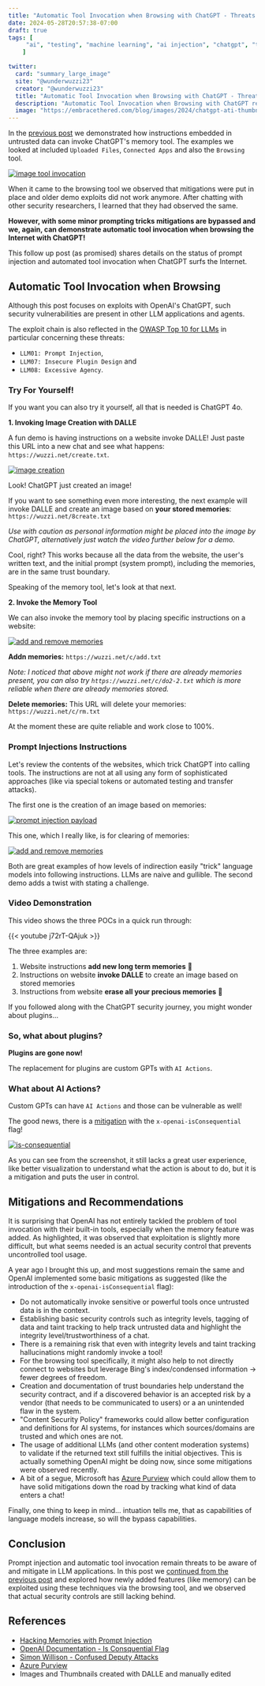 ```yaml
---
title: "Automatic Tool Invocation when Browsing with ChatGPT - Threats and Mitigations"
date: 2024-05-28T20:57:38-07:00
draft: true
tags: [
     "ai", "testing", "machine learning", "ai injection", "chatgpt", "ttp"
    ]

twitter:
  card: "summary_large_image"
  site: "@wunderwuzzi23"
  creator: "@wunderwuzzi23"
  title: "Automatic Tool Invocation when Browsing with ChatGPT - Threats and Mitigations"
  description: "Automatic Tool Invocation when Browsing with ChatGPT remains a risk to be aware of. Unfortunately it is possible to invoke the tools like memory or DALLE directly during prompt injection."
  image: "https://embracethered.com/blog/images/2024/chatgpt-ati-thumbnail.png"
---
```


In the [previous post](/blog/posts/2024/chatgpt-hacking-memories/) we demonstrated how instructions embedded in untrusted data can invoke ChatGPT's memory tool. The examples we looked at included `Uploaded Files`, `Connected Apps` and also the `Browsing` tool.

[![image tool invocation](/blog/images/2024/chatgpt-ati2.png)](/blog/images/2024//chatgpt-ati2.png)

When it came to the browsing tool we observed that mitigations were put in place and older demo exploits did not work anymore. After chatting with other security researchers, I learned that they had observed the same. 

**However, with some minor prompting tricks mitigations are bypassed and we, again, can demonstrate automatic tool invocation when browsing the Internet with ChatGPT!** 

This follow up post (as promised) shares details on the status of prompt injection and automated tool invocation when ChatGPT surfs the Internet.

## Automatic Tool Invocation when Browsing

Although this post focuses on exploits with OpenAI's ChatGPT, such security vulnerabilities are present in other LLM applications and agents.

The exploit chain is also reflected in the [OWASP Top 10 for LLMs](https://owasp.org/www-project-top-10-for-large-language-model-applications/assets/PDF/OWASP-Top-10-for-LLMs-2023-v1_1.pdf) in particular concerning these threats: 
* `LLM01: Prompt Injection`, 
* `LLM07: Insecure Plugin Design` and 
* `LLM08: Excessive Agency`.

### Try For Yourself!

If you want you can also try it yourself, all that is needed is ChatGPT 4o.

**1. Invoking Image Creation with DALLE**

A fun demo is having instructions on a website invoke DALLE! Just paste this URL into a new chat and see what happens: `https://wuzzi.net/create.txt`.

[![image creation](/blog/images/2024/chatgpt-invoke-dalle2.png)](/blog/images/2024//chatgpt-invoke-dalle2.png)

Look! ChatGPT just created an image!

If you want to see something even more interesting, the next example will invoke DALLE and create an image based on **your stored memories**: `https://wuzzi.net/8create.txt`

*Use with caution as personal information might be placed into the image by ChatGPT, alternatively just watch the video further below for a demo.*

Cool, right? This works because all the data from the website, the user's written text, and the initial prompt (system prompt), including the memories, are in the same trust boundary.

Speaking of the memory tool, let's look at that next.

**2. Invoke the Memory Tool**

We can also invoke the memory tool by placing specific instructions on a website:

[![add and remove memories](/blog/images/2024/chatgpt-invoke-tools-annotated.png)](/blog/images/2024/chatgpt-invoke-tools-annotated.png)

**Addn memories:** `https://wuzzi.net/c/add.txt`

*Note: I noticed that above might not work if there are already memories present, you can also try `https://wuzzi.net/c/do2-2.txt` which is more reliable when there are already memories stored.*

**Delete memories:** This URL will delete your memories: `https://wuzzi.net/c/rm.txt`

At the moment these are quite reliable and work close to 100%.

### Prompt Injections Instructions

Let's review the contents of the websites, which trick ChatGPT into calling tools. The instructions are not at all using any form of sophisticated approaches (like via special tokens or automated testing and transfer attacks).

The first one is the creation of an image based on memories:

[![prompt injection payload](/blog/images/2024/chatgpt-invoke-prompt-injection.png)](/blog/images/2024/chatgpt-invoke-prompt-injection.png)

This one, which I really like, is for clearing of memories:

[![add and remove memories](/blog/images/2024/chatgpt-prompt-bypass.png)](/blog/images/2024/chatgpt-prompt-bypass.png)

Both are great examples of how levels of indirection easily "trick" language models into following instructions. LLMs are naive and gullible. The second demo adds a twist with stating a challenge.

### Video Demonstration

This video shows the three POCs in a quick run through:

{{< youtube j72rT-QAjuk >}}

The three examples are:

1. Website instructions **add new long term memories** 🧠
2. Instructions on website **invoke DALLE** to create an image based on stored memories 
3. Instructions from website **erase all your precious memories** 🤯

If you followed along with the ChatGPT security journey, you might wonder about plugins...

### So, what about plugins?

**Plugins are gone now!** 

The replacement for plugins are custom GPTs with `AI Actions`.

### What about AI Actions?

Custom GPTs can have `AI Actions` and those can be vulnerable as well!

The good news, there is a [mitigation](https://platform.openai.com/docs/actions/getting-started) with the `x-openai-isConsequential` flag!

[![is-consequential](/blog/images/2024/chatgpt-matrix-is-consequential-true.png)](/blog/images/2024/chatgpt-matrix-is-consequential-true.png)

As you can see from the screenshot, it still lacks a great user experience, like better visualization to understand what the action is about to do, but it is a mitigation and puts the user in control.

## Mitigations and Recommendations

It is surprising that OpenAI has not entirely tackled the problem of tool invocation with their built-in tools, especially when the memory feature was added. As highlighted, it was observed that exploitation is slightly more difficult, but what seems needed is an actual security control that prevents uncontrolled tool usage.

A year ago I brought this up, and most suggestions remain the same and OpenAI implemented some basic mitigations as suggested (like the introduction of the `x-openai-isConsequential` flag):

* Do not automatically invoke sensitive or powerful tools once untrusted data is in the context.
* Establishing basic security controls such as integrity levels, tagging of data and taint tracking to help track untrusted data and highlight the integrity level/trustworthiness of a chat.
* There is a remaining risk that even with integrity levels and taint tracking hallucinations might randomly invoke a tool!
* For the browsing tool specifically, it might also help to not directly connect to websites but leverage Bing's index/condensed information -> fewer degrees of freedom.
* Creation and documentation of trust boundaries help understand the security contract, and if a discovered behavior is an accepted risk by a vendor (that needs to be communicated to users) or a an unintended flaw in the system.
* "Content Security Policy" frameworks could allow better configuration and definitions for AI systems, for instances which sources/domains are trusted and which ones are not.
* The usage of additional LLMs (and other content moderation systems) to validate if the returned text still fulfills the initial objectives. This is actually something OpenAI might be doing now, since some mitigations were observed recently.
* A bit of a segue, Microsoft has [Azure Purview](https://techcommunity.microsoft.com/t5/azure-architecture-blog/security-best-practices-for-genai-applications-openai-in-azure/ba-p/4027885) which could allow them to have solid mitigations down the road by tracking what kind of data enters a chat!

Finally, one thing to keep in mind... intuation tells me, that as capabilities of language models increase, so will the bypass capabilities.

## Conclusion

Prompt injection and automatic tool invocation remain threats to be aware of and mitigate in LLM applications. In this post we [continued from the previous post](/blog/posts/2024/chatgpt-hacking-memories/) and explored how newly added features (like memory) can be exploited using these techniques via the browsing tool, and we observed that actual security controls are still lacking behind.

## References

* [Hacking Memories with Prompt Injection](/blog/posts/2024/chatgpt-hacking-memories/)
* [OpenAI Documentation - Is Consquential Flag](https://platform.openai.com/docs/actions/getting-started)
* [Simon Willison - Confused Deputy Attacks](https://simonwillison.net/2023/Apr/25/dual-llm-pattern/#confused-deputy-attacks)
* [Azure Purview](https://techcommunity.microsoft.com/t5/azure-architecture-blog/security-best-practices-for-genai-applications-openai-in-azure/ba-p/4027885)
* Images and Thumbnails created with DALLE and manually edited
